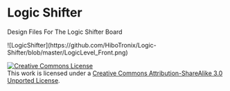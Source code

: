 # Logic Shifter
 <p>Design Files For The Logic Shifter Board</p>
 <p>![LogicShifter](https://github.com/HiboTronix/Logic-Shifter/blob/master/LogicLevel_Front.png)</p>
<p><a rel="license" href="http://creativecommons.org/licenses/by-sa/3.0/"><img alt="Creative Commons License" style="border-width:0" src="https://i.creativecommons.org/l/by-sa/3.0/88x31.png" /></a><br />This work is licensed under a <a rel="license" href="http://creativecommons.org/licenses/by-sa/3.0/">Creative Commons Attribution-ShareAlike 3.0 Unported License</a>.</p>
